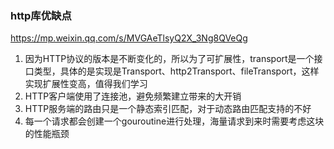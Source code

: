 ### http库优缺点

https://mp.weixin.qq.com/s/MVGAeTlsyQ2X_3Ng8QVeQg

1. 因为HTTP协议的版本是不断变化的，所以为了可扩展性，transport是一个接口类型，具体的是实现是Transport、http2Transport、fileTransport，这样实现扩展性变高，值得我们学习
2. HTTP客户端使用了连接池，避免频繁建立带来的大开销
3. HTTP服务端的路由只是一个静态索引匹配，对于动态路由匹配支持的不好
4. 每一个请求都会创建一个gouroutine进行处理，海量请求到来时需要考虑这块的性能瓶颈